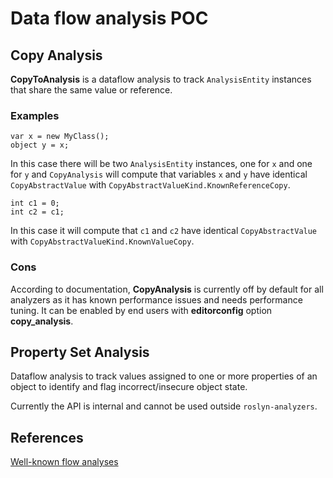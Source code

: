 # Data flow analysis POC

## Copy Analysis

**CopyToAnalysis** is a dataflow analysis to track `AnalysisEntity` instances that share the same value or reference.

### Examples

```
var x = new MyClass();
object y = x;
```

In this case there will be two `AnalysisEntity` instances, one for `x` and one for `y` and `CopyAnalysis` will compute that variables `x` and `y` have identical `CopyAbstractValue` with `CopyAbstractValueKind.KnownReferenceCopy`. 

```
int c1 = 0;
int c2 = c1;
```

In this case it will compute that `c1` and `c2` have identical `CopyAbstractValue` with `CopyAbstractValueKind.KnownValueCopy`.

### Cons

According to documentation, **CopyAnalysis** is currently off by default for all analyzers as it has known performance issues and needs performance tuning. It can be enabled by end users with **editorconfig** option **copy_analysis**.

## Property Set Analysis

Dataflow analysis to track values assigned to one or more properties of an object to identify and flag incorrect/insecure object state.

Currently the API is internal and cannot be used outside `roslyn-analyzers`.

## References

[Well-known flow analyses](https://github.com/dotnet/roslyn-analyzers/blob/master/docs/Writing%20dataflow%20analysis%20based%20analyzers.md#well-known-flow-analyses)

